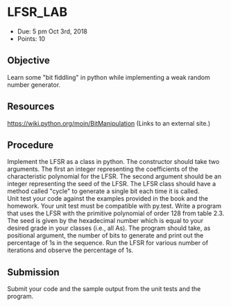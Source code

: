 # LFSR_LAB
- Due: 5 pm Oct 3rd, 2018
- Points: 10

## Objective
Learn some "bit fiddling" in python while implementing a weak random number generator.

## Resources
https://wiki.python.org/moin/BitManipulation (Links to an external site.)

## Procedure
Implement the LFSR as a class in python.  The constructor should take two arguments.  The first an integer representing the coefficients of the characteristic polynomial for the LFSR.  The second argument should be an integer representing the seed of the LFSR.  The LFSR class should have a method called "cycle" to generate a single bit each time it is called.  
Unit test your code against the examples provided in the book and the homework.  Your unit test must be compatible with py.test.
Write a program that uses the LFSR with the primitive polynomial of order 128 from table 2.3.  The seed is given by the hexadecimal number which is equal to your desired grade in your classes (i.e., all As).  The program should take, as positional argument, the number of bits to generate and print out the percentage of 1s in the sequence.
Run the LFSR for various number of iterations and observe the percentage of 1s.

## Submission
Submit your code and the sample output from the unit tests and the program.  